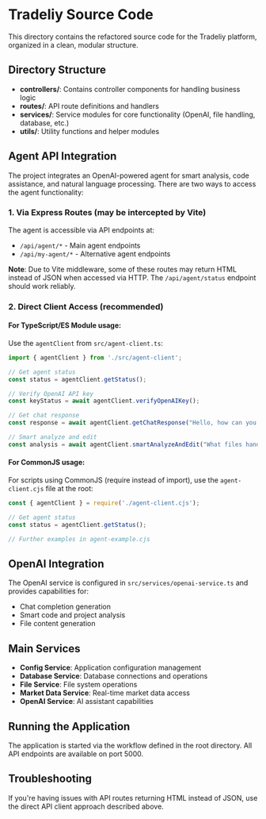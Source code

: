 # Tradeliy Source Code

This directory contains the refactored source code for the Tradeliy platform, organized in a clean, modular structure.

## Directory Structure

- **controllers/**: Contains controller components for handling business logic
- **routes/**: API route definitions and handlers
- **services/**: Service modules for core functionality (OpenAI, file handling, database, etc.)
- **utils/**: Utility functions and helper modules

## Agent API Integration

The project integrates an OpenAI-powered agent for smart analysis, code assistance, and natural language processing. There are two ways to access the agent functionality:

### 1. Via Express Routes (may be intercepted by Vite)

The agent is accessible via API endpoints at:
- `/api/agent/*` - Main agent endpoints
- `/api/my-agent/*` - Alternative agent endpoints

**Note**: Due to Vite middleware, some of these routes may return HTML instead of JSON when accessed via HTTP. The `/api/agent/status` endpoint should work reliably.

### 2. Direct Client Access (recommended)

#### For TypeScript/ES Module usage:

Use the `agentClient` from `src/agent-client.ts`:

```typescript
import { agentClient } from './src/agent-client';

// Get agent status
const status = agentClient.getStatus();

// Verify OpenAI API key
const keyStatus = await agentClient.verifyOpenAIKey();

// Get chat response
const response = await agentClient.getChatResponse("Hello, how can you help me?");

// Smart analyze and edit
const analysis = await agentClient.smartAnalyzeAndEdit("What files handle user authentication?");
```

#### For CommonJS usage:

For scripts using CommonJS (require instead of import), use the `agent-client.cjs` file at the root:

```javascript
const { agentClient } = require('./agent-client.cjs');

// Get agent status
const status = agentClient.getStatus();

// Further examples in agent-example.cjs
```

## OpenAI Integration

The OpenAI service is configured in `src/services/openai-service.ts` and provides capabilities for:

- Chat completion generation
- Smart code and project analysis
- File content generation

## Main Services

- **Config Service**: Application configuration management
- **Database Service**: Database connections and operations
- **File Service**: File system operations
- **Market Data Service**: Real-time market data access
- **OpenAI Service**: AI assistant capabilities

## Running the Application

The application is started via the workflow defined in the root directory. All API endpoints are available on port 5000.

## Troubleshooting

If you're having issues with API routes returning HTML instead of JSON, use the direct API client approach described above.